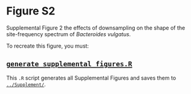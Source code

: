 # Figure S2

Supplemental Figure 2 the effects of downsampling on the shape of the site-frequency spectrum of _Bacteroides vulgatus_.

To recreate this figure, you must:

## [`generate_supplemental_figures.R`](../Scripts/generate_supplemental_figures.R)
  This `.R` script generates all Supplemental Figures and saves them to [`../Supplement/`](../Supplement/).
